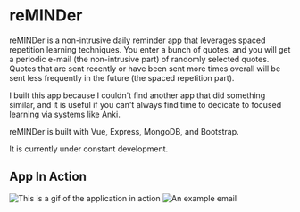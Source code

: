 # reMINDer
reMINDer is a non-intrusive daily reminder app that leverages spaced repetition learning techniques. You enter a bunch of quotes, and you will get a periodic e-mail (the non-intrusive part) of randomly selected quotes. Quotes that are sent recently or have been sent more times overall will be sent less frequently in the future (the spaced repetition part).

I built this app because I couldn't find another app that did something similar, and it is useful if you can't always find time to dedicate to focused learning via systems like Anki.

reMINDer is built with Vue, Express, MongoDB, and Bootstrap.

It is currently under constant development.

## App In Action
![This is a gif of the application in action](https://i.imgur.com/5Lu8n4e.gif)
![An example email](https://i.imgur.com/6CMeZHU.png)
